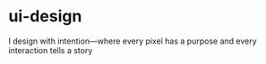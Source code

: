 # ui-design
 I design with intention—where every pixel has a purpose and every interaction tells a story
